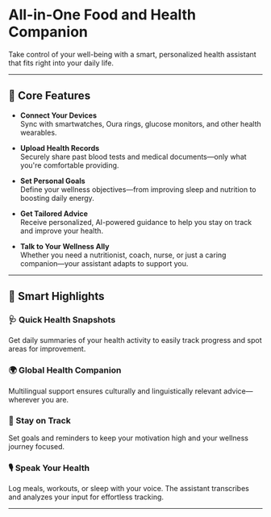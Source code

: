 # All-in-One Food and Health Companion

Take control of your well-being with a smart, personalized health assistant that fits right into your daily life.

---

## 🧩 Core Features

- **Connect Your Devices**  
  Sync with smartwatches, Oura rings, glucose monitors, and other health wearables.

- **Upload Health Records**  
  Securely share past blood tests and medical documents—only what you're comfortable providing.

- **Set Personal Goals**  
  Define your wellness objectives—from improving sleep and nutrition to boosting daily energy.

- **Get Tailored Advice**  
  Receive personalized, AI-powered guidance to help you stay on track and improve your health.

- **Talk to Your Wellness Ally**  
  Whether you need a nutritionist, coach, nurse, or just a caring companion—your assistant adapts to support you.

---

## 🌟 Smart Highlights

### 🩺 Quick Health Snapshots  
Get daily summaries of your health activity to easily track progress and spot areas for improvement.

### 🌍 Global Health Companion  
Multilingual support ensures culturally and linguistically relevant advice—wherever you are.

### 🎯 Stay on Track  
Set goals and reminders to keep your motivation high and your wellness journey focused.

### 🎙️ Speak Your Health  
Log meals, workouts, or sleep with your voice. The assistant transcribes and analyzes your input for effortless tracking.

---